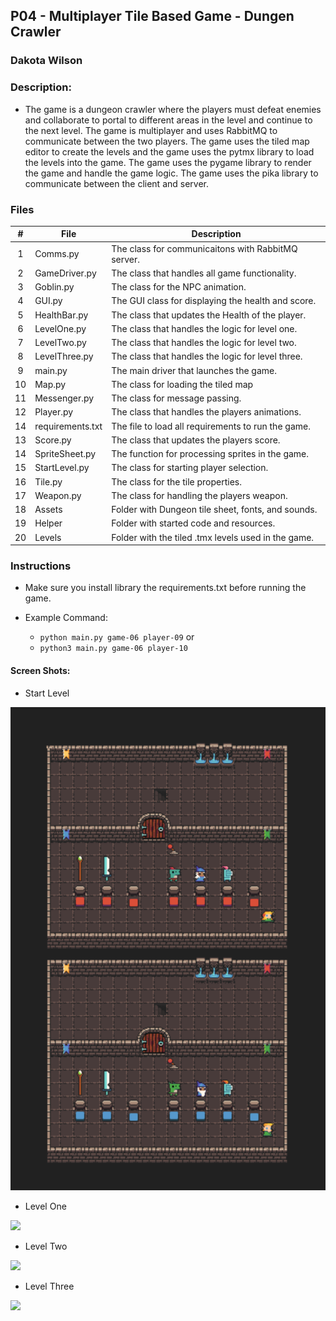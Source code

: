 ## P04 - Multiplayer Tile Based Game - Dungen Crawler
### Dakota Wilson
### Description:

- The game is a dungeon crawler where the players must defeat enemies and collaborate to portal to different areas in the level and continue to the next level. The game is multiplayer and uses RabbitMQ to communicate between the two players. The game uses the tiled map editor to create the levels and the game uses the pytmx library to load the levels into the game. 
The game uses the pygame library to render the game and handle the game logic.
The game uses the pika library to communicate between the client and server. 
### Files

|   #   | File            | Description                                        |
| :---: | --------------- | -------------------------------------------------- |
|   1   | Comms.py        | The class for communicaitons with RabbitMQ server. |
|   2   | GameDriver.py   | The class that handles all game functionality.     |
|   3   | Goblin.py       | The class for the NPC animation.                   |
|   4   | GUI.py          | The GUI class for displaying the health and score. |
|   5   | HealthBar.py    | The class that updates the Health of the player.   |
|   6   | LevelOne.py     | The class that handles the logic for level one.    |
|   7   | LevelTwo.py     | The class that handles the logic for level two.    |
|   8   | LevelThree.py   | The class that handles the logic for level three.  |
|   9   | main.py         | The main driver that launches the game.            |
|   10  | Map.py          | The class for loading the tiled map                |
|   11  | Messenger.py    | The class for message passing.                     |
|   12  | Player.py       | The class that handles the players animations.     |
|   14  | requirements.txt| The file to load all requirements to run the game. |
|   13  | Score.py        | The class that updates the players score.          |
|   14  | SpriteSheet.py  | The function for processing sprites in the game.   |
|   15  | StartLevel.py   | The class for starting player selection.           |
|   16  | Tile.py         | The class for the tile properties.                 |
|   17  | Weapon.py       | The class for handling the players weapon.         |
|   18  | Assets          | Folder with Dungeon tile sheet, fonts, and sounds. |
|   19  | Helper          | Folder with started code and resources.            |
|   20  | Levels          | Folder with the tiled .tmx levels used in the game.|



### Instructions

- Make sure you install library the requirements.txt before running the game.

- Example Command:
    - `python main.py game-06 player-09`
    or
    - `python3 main.py game-06 player-10`

#### Screen Shots:
- Start Level
<img src="Assets/screenshots/StartLevel.png">

- Level One
<img src="Assets/screenshots/LevelOne.png">

- Level Two
<img src="Assets/screenshots/LevelTwo.png">

- Level Three
<img src="Assets/screenshots/LevelThree.png">
